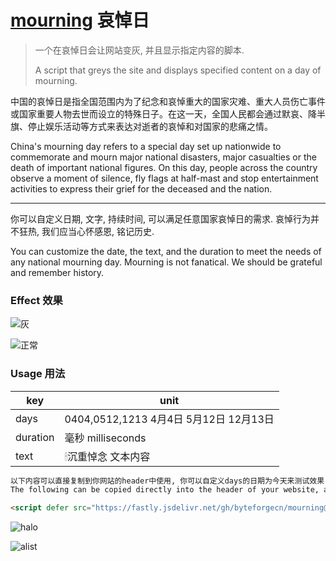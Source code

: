 # [mourning](https://github.com/byteforgecn/mourning/tree/main#mourning) 哀悼日

> 一个在哀悼日会让网站变灰, 并且显示指定内容的脚本.
>
> A script that greys the site and displays specified content on a day of mourning.

中国的哀悼日是指全国范围内为了纪念和哀悼重大的国家灾难、重大人员伤亡事件或国家重要人物去世而设立的特殊日子。在这一天，全国人民都会通过默哀、降半旗、停止娱乐活动等方式来表达对逝者的哀悼和对国家的悲痛之情。

China's mourning day refers to a special day set up nationwide to commemorate and mourn major national disasters, major casualties or the death of important national figures. On this day, people across the country observe a moment of silence, fly flags at half-mast and stop entertainment activities to express their grief for the deceased and the nation.

------

你可以自定义日期, 文字, 持续时间, 可以满足任意国家哀悼日的需求. 哀悼行为并不狂热, 我们应当心怀感恩, 铭记历史.

You can customize the date, the text, and the duration to meet the needs of any national mourning day. Mourning is not fanatical. We should be grateful and remember history.


### Effect 效果

![灰](https://github.com/byteforgecn/mourning/assets/144019326/9c8956e4-589c-4dcc-bd7c-968f412c716a)

![正常](https://github.com/byteforgecn/mourning/assets/144019326/aacba653-712e-4b34-b34a-d7e252cea801)


### Usage 用法

| key      | unit                                    |
| -------- | --------------------------------------- |
| days     | 0404,0512,1213  4月4日 5月12日 12月13日 |
| duration | 毫秒 milliseconds                       |
| text     | 🕯沉重悼念 文本内容                      |

```html
以下内容可以直接复制到你网站的header中使用, 你可以自定义days的日期为今天来测试效果
The following can be copied directly into the header of your website, and you can customize the date of days to be today to test the effect

<script defer src="https://fastly.jsdelivr.net/gh/byteforgecn/mourning@0.0.2/mourning.min.js" days="0404,0512,1213" duration="10000" text="🕯沉重悼念"></script>
```

![halo](https://github.com/byteforgecn/mourning/assets/144019326/434a8c1c-3c20-4143-ae6c-4e6c6a2d45ea)

![alist](https://github.com/byteforgecn/mourning/assets/144019326/7eeb0f15-1b22-48df-8a77-ba31b6e71784)
